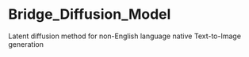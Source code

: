 # Bridge_Diffusion_Model
Latent diffusion method for non-English language native Text-to-Image generation
